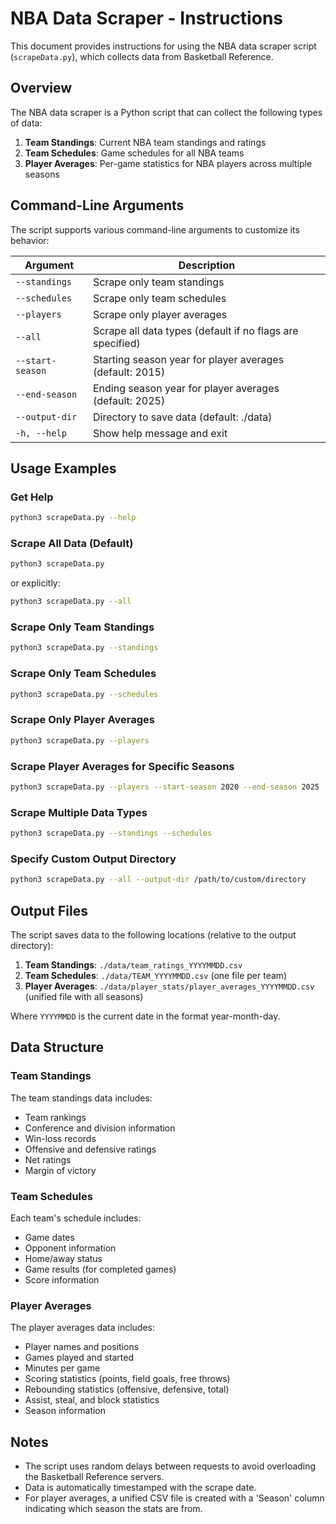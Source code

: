 # NBA Data Scraper - Instructions

This document provides instructions for using the NBA data scraper script (`scrapeData.py`), which collects data from Basketball Reference.

## Overview

The NBA data scraper is a Python script that can collect the following types of data:

1. **Team Standings**: Current NBA team standings and ratings
2. **Team Schedules**: Game schedules for all NBA teams
3. **Player Averages**: Per-game statistics for NBA players across multiple seasons

## Command-Line Arguments

The script supports various command-line arguments to customize its behavior:

| Argument | Description |
|----------|-------------|
| `--standings` | Scrape only team standings |
| `--schedules` | Scrape only team schedules |
| `--players` | Scrape only player averages |
| `--all` | Scrape all data types (default if no flags are specified) |
| `--start-season` | Starting season year for player averages (default: 2015) |
| `--end-season` | Ending season year for player averages (default: 2025) |
| `--output-dir` | Directory to save data (default: ./data) |
| `-h, --help` | Show help message and exit |

## Usage Examples

### Get Help

```bash
python3 scrapeData.py --help
```

### Scrape All Data (Default)

```bash
python3 scrapeData.py
```

or explicitly:

```bash
python3 scrapeData.py --all
```

### Scrape Only Team Standings

```bash
python3 scrapeData.py --standings
```

### Scrape Only Team Schedules

```bash
python3 scrapeData.py --schedules
```

### Scrape Only Player Averages

```bash
python3 scrapeData.py --players
```

### Scrape Player Averages for Specific Seasons

```bash
python3 scrapeData.py --players --start-season 2020 --end-season 2025
```

### Scrape Multiple Data Types

```bash
python3 scrapeData.py --standings --schedules
```

### Specify Custom Output Directory

```bash
python3 scrapeData.py --all --output-dir /path/to/custom/directory
```

## Output Files

The script saves data to the following locations (relative to the output directory):

1. **Team Standings**: `./data/team_ratings_YYYYMMDD.csv`
2. **Team Schedules**: `./data/TEAM_YYYYMMDD.csv` (one file per team)
3. **Player Averages**: `./data/player_stats/player_averages_YYYYMMDD.csv` (unified file with all seasons)

Where `YYYYMMDD` is the current date in the format year-month-day.

## Data Structure

### Team Standings

The team standings data includes:
- Team rankings
- Conference and division information
- Win-loss records
- Offensive and defensive ratings
- Net ratings
- Margin of victory

### Team Schedules

Each team's schedule includes:
- Game dates
- Opponent information
- Home/away status
- Game results (for completed games)
- Score information

### Player Averages

The player averages data includes:
- Player names and positions
- Games played and started
- Minutes per game
- Scoring statistics (points, field goals, free throws)
- Rebounding statistics (offensive, defensive, total)
- Assist, steal, and block statistics
- Season information

## Notes

- The script uses random delays between requests to avoid overloading the Basketball Reference servers.
- Data is automatically timestamped with the scrape date.
- For player averages, a unified CSV file is created with a 'Season' column indicating which season the stats are from.
